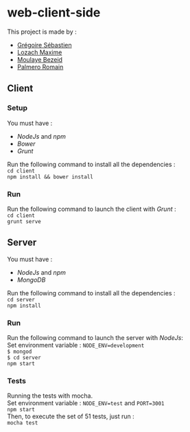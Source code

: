web-client-side
===============

This project is made by :  
* [Grégoire Sébastien](https://github.com/sgregoire)  
* [Lozach Maxime](https://github.com/MaximeL)  
* [Moulaye Bezeid](https://github.com/yezideteachers)  
* [Palmero Romain](https://github.com/asromain)  

Client
------

### Setup

You must have :  
* *NodeJs* and *npm*  
* *Bower*
* *Grunt*

Run the following command to install all the dependencies :  
`cd client`   
`npm install && bower install`  

### Run

Run the following command to launch the client with *Grunt* :  
`cd client`  
`grunt serve`  

Server
------

You must have :  
* *NodeJs* and *npm*  
* *MongoDB*  

Run the following command to install all the dependencies :  
`cd server`  
`npm install`  

### Run

Run the following command to launch the server with *NodeJs*:   
Set environment variable : `NODE_ENV=development`  
`$ mongod`  
`$ cd server`  
`npm start`  

### Tests

Running the tests with mocha.  
Set environment variable : `NODE_ENV=test` and `PORT=3001`  
`npm start`  
Then, to execute the set of 51 tests, just run :  
`mocha test`  

